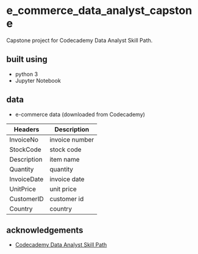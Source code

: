 # e_commerce_data_analyst_capstone
Capstone project for Codecademy Data Analyst Skill Path.

## built using
* python 3
* Jupyter Notebook

## data
* e-commerce data (downloaded from Codecademy)

Headers | Description |
--- | --- |
InvoiceNo | invoice number
StockCode  | stock code
Description | item name
Quantity | quantity
InvoiceDate | invoice date
UnitPrice  | unit price
CustomerID | customer id
Country | country

## acknowledgements
* [Codecademy Data Analyst Skill Path](https://www.codecademy.com)
